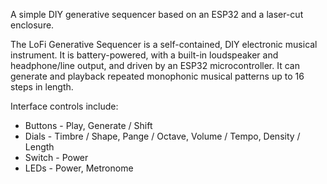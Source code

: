 A simple DIY generative sequencer based on an ESP32 and a laser-cut enclosure.

The LoFi Generative Sequencer is a self-contained, DIY electronic musical instrument. It is battery-powered, with a built-in loudspeaker and headphone/line output, and driven by an ESP32 microcontroller. It can generate and playback repeated monophonic musical patterns up to 16 steps in length.

Interface controls include:

+ Buttons - Play, Generate / Shift
+ Dials - Timbre / Shape, Pange / Octave, Volume / Tempo, Density / Length
+ Switch - Power
+ LEDs - Power, Metronome

